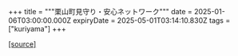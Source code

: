 +++
title = """栗山町見守り・安心ネットワーク"""
date = 2025-01-06T03:00:00.000Z
expiryDate = 2025-05-01T03:14:10.830Z
tags = ["kuriyama"]
+++


[[source]](https://www.town.kuriyama.hokkaido.jp/soshiki/43/15354.html)
